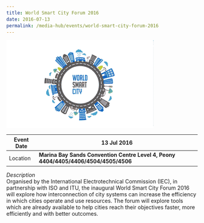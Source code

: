```yaml
---
title: World Smart City Forum 2016
date: 2016-07-13
permalink: /media-hub/events/world-smart-city-forum-2016
---
```

![World Smart City Forum 2016](/images/media-hub/events/till-2020/world-smart-city-forum-2016.png)

| Event Date | **13 Jul 2016**| 
| -------- | -------- |
| Location   |**Marina Bay Sands Convention Centre Level 4, Peony 4404/4405/4406/4504/4505/4506**  | 

*Description*<br>
Organised by the International Electrotechnical Commission (IEC), in partnership with ISO and ITU, the inaugural World Smart City Forum 2016 will explore how interconnection of city systems can increase the efficiency in which cities operate and use resources. The forum will explore tools which are already available to help cities reach their objectives faster, more efficiently and with better outcomes.